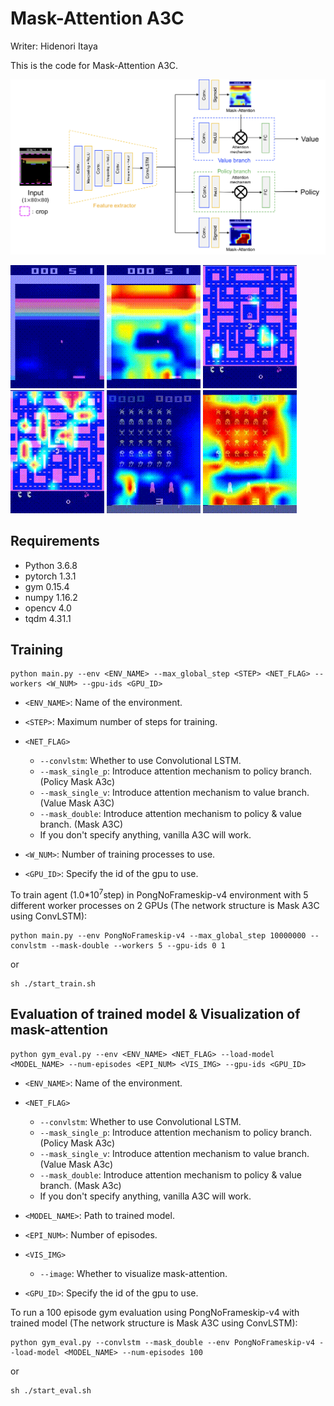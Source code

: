 # Mask-Attention A3C
Writer: Hidenori Itaya

This is the code for Mask-Attention A3C.

<img src="./images/mask-a3c.png" width="600px">

<img src="./images/breakout-p.gif" width="150px"> <img src="./images/breakout-v.gif" width="150px"> <img src="./images/mspacman-p.gif" width="150px"> <img src="./images/mspacman-v.gif" width="150px"> <img src="./images/spaceinvaders-p.gif" width="150px"> <img src="./images/spaceinvaders-v.gif" width="150px">

## Requirements
- Python 3.6.8
- pytorch 1.3.1
- gym 0.15.4
- numpy 1.16.2
- opencv 4.0
- tqdm 4.31.1

## Training
```
python main.py --env <ENV_NAME> --max_global_step <STEP> <NET_FLAG> --workers <W_NUM> --gpu-ids <GPU_ID>
```
- `<ENV_NAME>`: Name of the environment.

- `<STEP>`: Maximum number of steps for training.

- `<NET_FLAG>`
  - `--convlstm`: Whether to use Convolutional LSTM.
  - `--mask_single_p`: Introduce attention mechanism to policy branch. (Policy Mask A3c)
  - `--mask_single_v`: Introduce attention mechanism to value branch. (Value Mask A3C)
  - `--mask_double`: Introduce attention mechanism to policy & value branch. (Mask A3C)
  - If you don't specify anything, vanilla A3C will work.

- `<W_NUM>`: Number of training processes to use.

- `<GPU_ID>`: Specify the id of the gpu to use.

To train agent (1.0*10<sup>7</sup>step) in PongNoFrameskip-v4 environment with 5 different worker processes on 2 GPUs (The network structure is Mask A3C using ConvLSTM):
```
python main.py --env PongNoFrameskip-v4 --max_global_step 10000000 --convlstm --mask-double --workers 5 --gpu-ids 0 1
```

or

```
sh ./start_train.sh
```

## Evaluation of trained model & Visualization of mask-attention

```
python gym_eval.py --env <ENV_NAME> <NET_FLAG> --load-model <MODEL_NAME> --num-episodes <EPI_NUM> <VIS_IMG> --gpu-ids <GPU_ID>
```

- `<ENV_NAME>`: Name of the environment.

- `<NET_FLAG>`
  - `--convlstm`: Whether to use Convolutional LSTM.
  - `--mask_single_p`: Introduce attention mechanism to policy branch. (Policy Mask A3c)
  - `--mask_single_v`: Introduce attention mechanism to value branch.  (Value Mask A3c)
  - `--mask_double`: Introduce attention mechanism to policy & value branch. (Mask A3c)
  - If you don't specify anything, vanilla A3C will work.

- `<MODEL_NAME>`: Path to trained model.
  
- `<EPI_NUM>`: Number of episodes.

- `<VIS_IMG>`
  - `--image`: Whether to visualize mask-attention.

- `<GPU_ID>`: Specify the id of the gpu to use.

To run a 100 episode gym evaluation using PongNoFrameskip-v4 with trained model (The network structure is Mask A3C using ConvLSTM):

```
python gym_eval.py --convlstm --mask_double --env PongNoFrameskip-v4 --load-model <MODEL_NAME> --num-episodes 100
```

or

```
sh ./start_eval.sh
```
